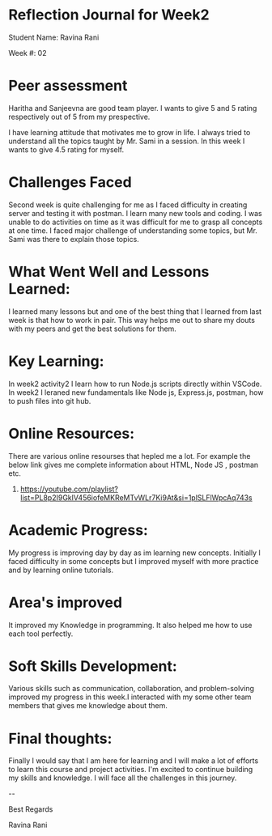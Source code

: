 
# Reflection Journal for Week2 #

Student Name: Ravina Rani

Week #: 02

# Peer assessment #

Haritha and Sanjeevna are good team player. I wants to give 5 and 5 rating respectively out of 5 from my prespective.

 I have learning attitude that motivates me to grow in life. I always tried to understand all the topics taught by Mr. Sami in a session. In this week I wants to give 4.5 rating for myself.

# Challenges Faced #

Second week is quite challenging for me as I faced difficulty in creating server and testing it with postman. I learn many new tools and coding. I was unable to do activities on time as it was difficult for me to grasp all concepts at one time. I faced major challenge of understanding some topics, but Mr. Sami was there to explain those topics.

# What Went Well and Lessons Learned: #

I learned many lessons but and one of the best thing that I learned from last week is that how to work in pair. This way helps me out to share my douts with my peers and get the best solutions for them.

# Key Learning: #

In week2 activity2 I learn how to run Node.js scripts directly within VSCode.
In week2 I leraned new fundamentals like Node js, Express.js, postman, how to push files into git hub. 

# Online Resources: #

There are various online resourses that hepled me a lot. For example the below link gives me complete information about HTML, Node JS , postman etc.

1. https://youtube.com/playlist?list=PL8p2I9GklV456iofeMKReMTvWLr7Ki9At&si=1plSLFlWpcAq743s


# Academic Progress: #

My progress is improving day by day as im learning new concepts. Initially I faced difficulty in some concepts but I improved myself with more practice and by learning online  tutorials.

# Area's improved #

It improved my Knowledge in programming. It also helped me how to use each tool perfectly. 


# Soft Skills Development: #

Various skills such as communication, collaboration, and problem-solving improved my progress in this week.I interacted with my some other team members that gives me knowledge about them. 

# Final thoughts: #

Finally I would say that I am here for learning and I will make a lot of efforts to learn this course and project activities. I'm excited to continue building my skills and knowledge. I will face all the challenges in this journey.

--

Best Regards

Ravina Rani